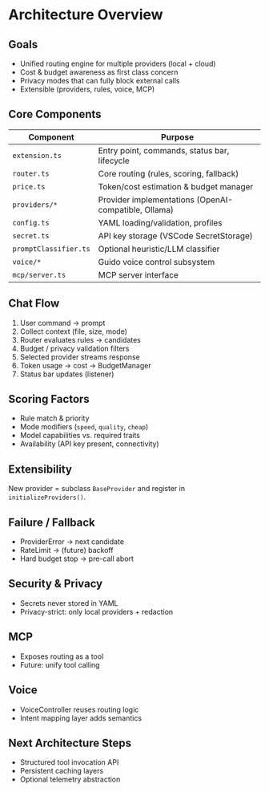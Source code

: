 # Architecture Overview

<!-- TOC START -->
<!-- TOC END -->

## Goals
- Unified routing engine for multiple providers (local + cloud)
- Cost & budget awareness as first class concern
- Privacy modes that can fully block external calls
- Extensible (providers, rules, voice, MCP)

## Core Components
| Component | Purpose |
|-----------|---------|
| `extension.ts` | Entry point, commands, status bar, lifecycle |
| `router.ts` | Core routing (rules, scoring, fallback) |
| `price.ts` | Token/cost estimation & budget manager |
| `providers/*` | Provider implementations (OpenAI-compatible, Ollama) |
| `config.ts` | YAML loading/validation, profiles |
| `secret.ts` | API key storage (VSCode SecretStorage) |
| `promptClassifier.ts` | Optional heuristic/LLM classifier |
| `voice/*` | Guido voice control subsystem |
| `mcp/server.ts` | MCP server interface |

## Chat Flow
1. User command → prompt
2. Collect context (file, size, mode)
3. Router evaluates rules → candidates
4. Budget / privacy validation filters
5. Selected provider streams response
6. Token usage → cost → BudgetManager
7. Status bar updates (listener)

## Scoring Factors
- Rule match & priority
- Mode modifiers (`speed`, `quality`, `cheap`)
- Model capabilities vs. required traits
- Availability (API key present, connectivity)

## Extensibility
New provider = subclass `BaseProvider` and register in `initializeProviders()`.

## Failure / Fallback
- ProviderError → next candidate
- RateLimit → (future) backoff
- Hard budget stop → pre-call abort

## Security & Privacy
- Secrets never stored in YAML
- Privacy-strict: only local providers + redaction

## MCP
- Exposes routing as a tool
- Future: unify tool calling

## Voice
- VoiceController reuses routing logic
- Intent mapping layer adds semantics

## Next Architecture Steps
- Structured tool invocation API
- Persistent caching layers
- Optional telemetry abstraction
